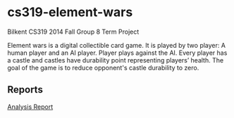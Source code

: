 cs319-element-wars
==================

Bilkent CS319 2014 Fall Group 8 Term Project

  Element wars is a digital collectible card game. It is played by two player: A human player and an AI player. Player
plays against the AI. Every player has a castle and castles have durability point representing
players’ health. The goal of the game is to reduce opponent's castle durability to zero.

Reports
-----------------
[Analysis Report](https://github.com/Shathra/cs319-element-wars/raw/master/reports/AnalysisReportGroup8.pdf)
